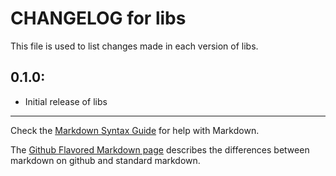 # CHANGELOG for libs

This file is used to list changes made in each version of libs.

## 0.1.0:

* Initial release of libs

- - -
Check the [Markdown Syntax Guide](http://daringfireball.net/projects/markdown/syntax) for help with Markdown.

The [Github Flavored Markdown page](http://github.github.com/github-flavored-markdown/) describes the differences between markdown on github and standard markdown.
